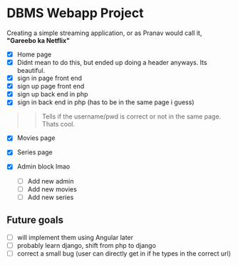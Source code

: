# DBMS Webapp Project

Creating a simple streaming application, or as Pranav would call it, **"Gareebo ka Netflix"**

* [x] Home page
* [x] Didnt mean to do this, but ended up doing a header anyways. Its beautiful.
* [x] sign in page front end
* [x] sign up page front end
* [x] sign up back end in php
* [x] sign in back end in php (has to be in the same page i guess)
>> Tells if the username/pwd is correct or not in the same page. Thats cool.

* [x] Movies page
* [x] Series page

* [x] Admin block lmao
    * [ ] Add new admin
    * [ ] Add new movies
    * [ ] Add new series

## Future goals

* [ ] will implement them using Angular later
* [ ] probably learn django, shift from php to django
* [ ] correct a small bug (user can directly get in if he types in the correct url)

